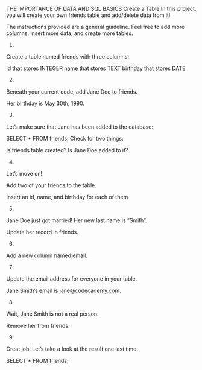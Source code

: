 THE IMPORTANCE OF DATA AND SQL BASICS
Create a Table
In this project, you will create your own friends table and add/delete data from it!

The instructions provided are a general guideline. Feel free to add more columns, insert more data, and create more tables.

1.
Create a table named friends with three columns:

id that stores INTEGER
name that stores TEXT
birthday that stores DATE

2.
Beneath your current code, add Jane Doe to friends.

Her birthday is May 30th, 1990.

3.
Let’s make sure that Jane has been added to the database:

SELECT * 
FROM friends;
Check for two things:

Is friends table created?
Is Jane Doe added to it?

4.
Let’s move on!

Add two of your friends to the table.

Insert an id, name, and birthday for each of them

5.
Jane Doe just got married! Her new last name is “Smith”.

Update her record in friends.

6.
Add a new column named email.

7.
Update the email address for everyone in your table.

Jane Smith’s email is jane@codecademy.com.

8.
Wait, Jane Smith is not a real person.

Remove her from friends.

9.
Great job! Let’s take a look at the result one last time:

SELECT * 
FROM friends;
